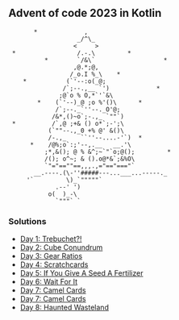 ## Advent of code 2023 in Kotlin

           *             ,
                       _/^\_
                      <     >
     *                 /.-.\         *
              *        `/&\`                   *
                      ,@.*;@,
                     /_o.I %_\    *
        *           (`'--:o(_@;
                   /`;--.,__ `')             *
                  ;@`o % O,*`'`&\
            *    (`'--)_@ ;o %'()\      *
                 /`;--._`''--._O'@;
                /&*,()~o`;-.,_ `""`)
     *          /`,@ ;+& () o*`;-';\
               (`""--.,_0 +% @' &()\
               /-.,_    ``''--....-'`)  *
          *    /@%;o`:;'--,.__   __.'\
              ;*,&(); @ % &^;~`"`o;@();         *
              /(); o^~; & ().o@*&`;&%O\
              `"="==""==,,,.,="=="==="`
           __.----.(\-''#####---...___...-----._
         '`         \)_`"""""`
                 .--' ')
               o(  )_-\
                 `"""` `

### Solutions

* [Day 1: Trebuchet?!](/src/main/kotlin/Day01.kt)
* [Day 2: Cube Conundrum](/src/main/kotlin/Day02.kt)
* [Day 3: Gear Ratios](/src/main/kotlin/Day03.kt)
* [Day 4: Scratchcards](/src/main/kotlin/Day04.kt)
* [Day 5: If You Give A Seed A Fertilizer](/src/main/kotlin/Day05.kt)
* [Day 6: Wait For It](/src/main/kotlin/Day06.kt)
* [Day 7: Camel Cards](/src/main/kotlin/Day07.kt)
* [Day 7: Camel Cards](/src/main/kotlin/Day07.kt)
* [Day 8: Haunted Wasteland](/src/main/kotlin/Day08.kt)